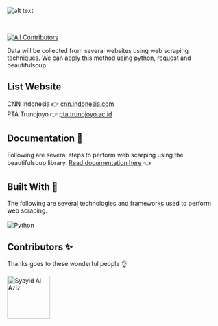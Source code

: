 ![alt text](https://github.com/syayidalaziz10/webscraping-beautifulsoup/blob/main/assets/image-readme.png?raw=true)

&nbsp;

[![All Contributors](https://img.shields.io/badge/all_contributors-1-orange.svg?style=flat-square)](#contributors-)

Data will be collected from several websites using web scraping techniques. We can apply this method using python, request and beautifulsoup

## List Website

CNN Indonesia 👉 [cnn.indonesia.com](https://www.cnnindonesia.com/) <br>
PTA Trunojoyo 👉 [pta.trunojoyo.ac.id](https://pta.trunojoyo.ac.id/c_search/) <br>

## Documentation 📖

Following are several steps to perform web scarping using the beautifulsoup library.
[Read documentation here](https://syayidalaziz10.github.io/news_summarization/crawl_berita_cnn.html) 👈

## Built With 🚀

The following are several technologies and frameworks used to perform web scraping. <br><br>
![Python](https://img.shields.io/badge/python-3670A0?style=for-the-badge&logo=python&logoColor=ffdd54) <br>

## Contributors ✨

Thanks goes to these wonderful people 👌

<!-- ALL-CONTRIBUTORS-LIST:START - Do not remove or modify this section -->
<!-- prettier-ignore-start -->
<!-- markdownlint-disable -->
<img src="https://avatars.githubusercontent.com/u/103559331?v=4" width="100px;" alt="Syayid Al Aziz"/>

<!-- markdownlint-restore -->
<!-- prettier-ignore-end -->

<!-- ALL-CONTRIBUTORS-LIST:END -->

